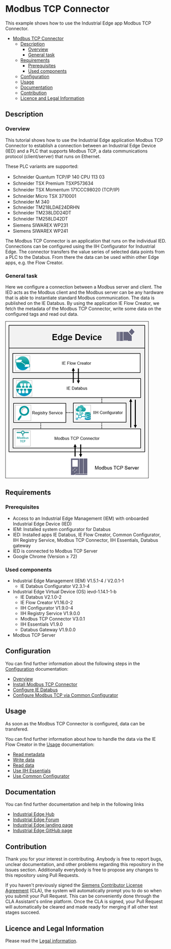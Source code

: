 # Modbus TCP Connector

This example shows how to use the Industrial Edge app Modbus TCP Connector.

- [Modbus TCP Connector](#modbus-tcp-connector)
  - [Description](#description)
    - [Overview](#overview)
    - [General task](#general-task)
  - [Requirements](#requirements)
    - [Prerequisites](#prerequisites)
    - [Used components](#used-components)
  - [Configuration](#configuration)
  - [Usage](#usage)
  - [Documentation](#documentation)
  - [Contribution](#contribution)
  - [Licence and Legal Information](#licence-and-legal-information)

## Description

### Overview

This tutorial shows how to use the Industrial Edge application Modbus TCP Connector to establish a connection between an Industrial Edge Device (IED) and a PLC that supports Modbus TCP, a data communications protocol (client/server) that runs on Ethernet.

These PLC variants are supported:

- Schneider Quantum TCP/IP 140 CPU 113 03　
- Schneider TSX Premium TSXP573634　
- Schneider TSX Momentum 171CCC98020 (TCP/IP)　
- Schneider Micro TSX 3710001　
- Schneider M 340
- Schneider TM218LDAE24DRHN
- Schneider TM238LDD24DT
- Schneider TM258LD42DT　
- Siemens SIWAREX WP231　
- Siemens SIWAREX WP241

The Modbus TCP Connector is an application that runs on the individual IED. Connections can be configured using the IIH Configurator for Industrial Edge. The connector transfers the value series of selected data points from a PLC to the Databus. From there the data can be used within other Edge apps, e.g. the Flow Creator.

### General task

Here we configure a connection between a Modbus server and client. The IED acts as the Modbus client and the Modbus server can be any hardware that is able to instantiate standard Modbus communication. The data is published on the IE Databus. By using the application IE Flow Creator, we fetch the metadata of the Modbus TCP Connector, write some data on the configured tags and read out data.

![Overview](docs/graphics/Overview.png)

## Requirements

###  Prerequisites

- Access to an Industrial Edge Management (IEM) with onboarded Industrial Edge Device (IED)
- IEM: Installed system configurator for Databus
- IED: Installed apps IE Databus, IE Flow Creator, Common Configurator, IIH Registry Service, Modbus TCP Connector, IIH Essentials, Databus gateway
- IED is connected to Modbus TCP Server
- Google Chrome (Version ≥ 72)

### Used components

- Industrial Edge Management (IEM) V1.5.1-4 / V2.0.1-1
  - IE Databus Configurator V2.3.1-4
- Industrial Edge Virtual Device (OS) ievd-1.14.1-1-b
  - IE Databus V2.1.0-2
  - IE Flow Creator V1.16.0-2
  - IIH Configurator V1.9.0-4
  - IIH Registry Service V1.9.0.0
  - Modbus TCP Connector V3.0.1
  - IIH Essentials V1.9.0
  - Databus Gateway V1.9.0.0
- Modbus TCP Server

## Configuration

You can find further information about the following steps in the [Configuration](/docs/Installation.md) documentation:

- [Overview](/docs/Installation.md#overview)
- [Install Modbus TCP Connector](/docs/Installation.md#install-modbus-tcp-connector)
- [Configure IE Databus](/docs/Installation.md#configure-ie-databus)
- [Configure Modbus TCP via Common Configurator](/docs/Installation.md#configure-modbus-tcp-via-common-configurator)

## Usage

As soon as the Modbus TCP Connector is configured, data can be transfered.

You can find further information about how to handle the data via the IE Flow Creator in the [Usage](/docs/Usage.md) documentation:

* [Read metadata](/docs/Usage.md#read-metadata)
* [Write data](/docs/Usage.md#write-data)
* [Read data](/docs/Usage.md#read-data)
* [Use IIH Essentials](/docs/Usage.md#use-IIH-Essentials)
* [Use Common Configurator](/docs/Usage.md#Use-Store-Data-in-Common-Configurator)
## Documentation

You can find further documentation and help in the following links

* [Industrial Edge Hub](https://iehub.eu1.edge.siemens.cloud/#/documentation)
* [Industrial Edge Forum](https://www.siemens.com/industrial-edge-forum)
* [Industrial Edge landing page](https://new.siemens.com/global/en/products/automation/topic-areas/industrial-edge/simatic-edge.html)
* [Industrial Edge GitHub page](https://github.com/industrial-edge)

## Contribution

Thank you for your interest in contributing. Anybody is free to report bugs, unclear documentation, and other problems regarding this repository in the Issues section.
Additionally everybody is free to propose any changes to this repository using Pull Requests.

If you haven't previously signed the [Siemens Contributor License Agreement](https://cla-assistant.io/industrial-edge/) (CLA), the system will automatically prompt you to do so when you submit your Pull Request. This can be conveniently done through the CLA Assistant's online platform. Once the CLA is signed, your Pull Request will automatically be cleared and made ready for merging if all other test stages succeed.

## Licence and Legal Information

Please read the [Legal information](LICENSE.md).
